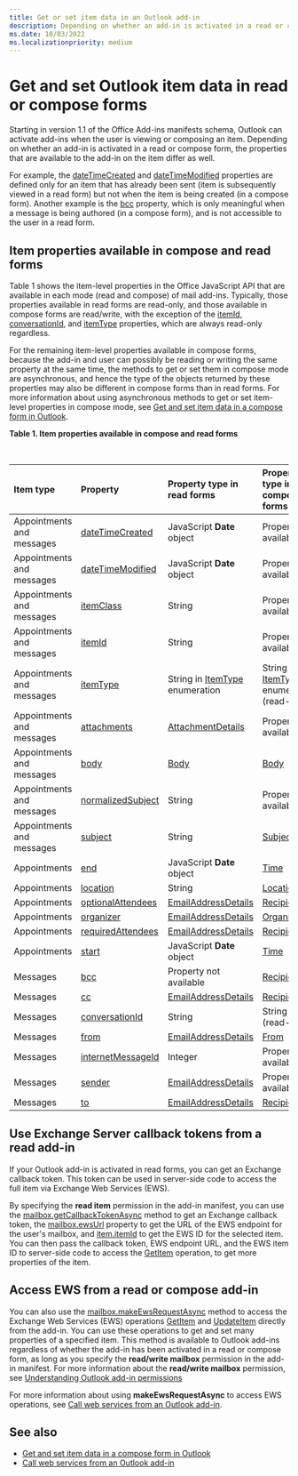```yaml
---
title: Get or set item data in an Outlook add-in
description: Depending on whether an add-in is activated in a read or compose form, the properties that are available to the add-in on an item differ.
ms.date: 10/03/2022
ms.localizationpriority: medium
---
```


# Get and set Outlook item data in read or compose forms

Starting in version 1.1 of the Office Add-ins manifests schema, Outlook can activate add-ins when the user is viewing or composing an item. Depending on whether an add-in is activated in a read or compose form, the properties that are available to the add-in on the item differ as well.

For example, the [dateTimeCreated](/javascript/api/requirement-sets/outlook/preview-requirement-set/office.context.mailbox.item#properties) and [dateTimeModified](/javascript/api/requirement-sets/outlook/preview-requirement-set/office.context.mailbox.item#properties) properties are defined only for an item that has already been sent (item is subsequently viewed in a read form) but not when the item is being created (in a compose form). Another example is the [bcc](/javascript/api/requirement-sets/outlook/preview-requirement-set/office.context.mailbox.item#properties) property, which is only meaningful when a message is being authored (in a compose form), and is not accessible to the user in a read form.

## Item properties available in compose and read forms

Table 1 shows the item-level properties in the Office JavaScript API that are available in each mode (read and compose) of mail add-ins. Typically, those properties available in read forms are read-only, and those available in compose forms are read/write, with the exception of the [itemId](/javascript/api/requirement-sets/outlook/preview-requirement-set/office.context.mailbox.item#properties), [conversationId](/javascript/api/requirement-sets/outlook/preview-requirement-set/office.context.mailbox.item#properties), and [itemType](/javascript/api/requirement-sets/outlook/preview-requirement-set/office.context.mailbox.item#properties) properties, which are always read-only regardless.

For the remaining item-level properties available in compose forms, because the add-in and user can possibly be reading or writing the same property at the same time, the methods to get or set them in compose mode are asynchronous, and hence the type of the objects returned by these properties may also be different in compose forms than in read forms. For more information about using asynchronous methods to get or set item-level properties in compose mode, see [Get and set item data in a compose form in Outlook](get-and-set-item-data-in-a-compose-form.md).


**Table 1. Item properties available in compose and read forms**

<br/>

|**Item type**|**Property**|**Property type in read forms**|**Property type in compose forms**|
|:-----|:-----|:-----|:-----|
|Appointments and messages|[dateTimeCreated](/javascript/api/requirement-sets/outlook/preview-requirement-set/office.context.mailbox.item#properties)|JavaScript **Date** object|Property not available|
|Appointments and messages|[dateTimeModified](/javascript/api/requirement-sets/outlook/preview-requirement-set/office.context.mailbox.item#properties)|JavaScript **Date** object|Property not available|
|Appointments and messages|[itemClass](/javascript/api/requirement-sets/outlook/preview-requirement-set/office.context.mailbox.item#properties)|String|Property not available|
|Appointments and messages|[itemId](/javascript/api/requirement-sets/outlook/preview-requirement-set/office.context.mailbox.item#properties)|String|Property not available|
|Appointments and messages|[itemType](/javascript/api/requirement-sets/outlook/preview-requirement-set/office.context.mailbox.item#properties)|String in [ItemType](/javascript/api/outlook/office.mailboxenums.itemtype) enumeration|String in [ItemType](/javascript/api/outlook/office.mailboxenums.itemtype) enumeration (read-only)|
|Appointments and messages|[attachments](/javascript/api/requirement-sets/outlook/preview-requirement-set/office.context.mailbox.item#properties)|[AttachmentDetails](/javascript/api/outlook/office.attachmentdetails)|Property not available|
|Appointments and messages|[body](/javascript/api/requirement-sets/outlook/preview-requirement-set/office.context.mailbox.item#properties)|[Body](/javascript/api/outlook/office.body)|[Body](/javascript/api/outlook/office.body)|
|Appointments and messages|[normalizedSubject](/javascript/api/requirement-sets/outlook/preview-requirement-set/office.context.mailbox.item#properties)|String|Property not available|
|Appointments and messages|[subject](/javascript/api/requirement-sets/outlook/preview-requirement-set/office.context.mailbox.item#properties)|String|[Subject](/javascript/api/outlook/office.subject)|
|Appointments|[end](/javascript/api/requirement-sets/outlook/preview-requirement-set/office.context.mailbox.item#properties)|JavaScript **Date** object|[Time](/javascript/api/outlook/office.time)|
|Appointments|[location](/javascript/api/requirement-sets/outlook/preview-requirement-set/office.context.mailbox.item#properties)|String|[Location](/javascript/api/outlook/office.location)|
|Appointments|[optionalAttendees](/javascript/api/requirement-sets/outlook/preview-requirement-set/office.context.mailbox.item#properties)|[EmailAddressDetails](/javascript/api/outlook/office.emailaddressdetails)|[Recipients](/javascript/api/outlook/office.recipients)|
|Appointments|[organizer](/javascript/api/requirement-sets/outlook/preview-requirement-set/office.context.mailbox.item#properties)|[EmailAddressDetails](/javascript/api/outlook/office.emailaddressdetails)|[Organizer](/javascript/api/outlook/office.organizer)|
|Appointments|[requiredAttendees](/javascript/api/requirement-sets/outlook/preview-requirement-set/office.context.mailbox.item#properties)|[EmailAddressDetails](/javascript/api/outlook/office.emailaddressdetails)|[Recipients](/javascript/api/outlook/office.recipients)|
|Appointments|[start](/javascript/api/requirement-sets/outlook/preview-requirement-set/office.context.mailbox.item#properties)|JavaScript **Date** object|[Time](/javascript/api/outlook/office.time)|
|Messages|[bcc](/javascript/api/requirement-sets/outlook/preview-requirement-set/office.context.mailbox.item#properties)|Property not available|[Recipients](/javascript/api/outlook/office.recipients)|
|Messages|[cc](/javascript/api/requirement-sets/outlook/preview-requirement-set/office.context.mailbox.item#properties)|[EmailAddressDetails](/javascript/api/outlook/office.emailaddressdetails)|[Recipients](/javascript/api/outlook/office.recipients)|
|Messages|[conversationId](/javascript/api/requirement-sets/outlook/preview-requirement-set/office.context.mailbox.item#properties)|String|String (read-only)|
|Messages|[from](/javascript/api/requirement-sets/outlook/preview-requirement-set/office.context.mailbox.item#properties)|[EmailAddressDetails](/javascript/api/outlook/office.emailaddressdetails)|[From](/javascript/api/outlook/office.from)|
|Messages|[internetMessageId](/javascript/api/requirement-sets/outlook/preview-requirement-set/office.context.mailbox.item#properties)|Integer|Property not available|
|Messages|[sender](/javascript/api/requirement-sets/outlook/preview-requirement-set/office.context.mailbox.item#properties)|[EmailAddressDetails](/javascript/api/outlook/office.emailaddressdetails)|Property not available|
|Messages|[to](/javascript/api/requirement-sets/outlook/preview-requirement-set/office.context.mailbox.item#properties)|[EmailAddressDetails](/javascript/api/outlook/office.emailaddressdetails)|[Recipients](/javascript/api/outlook/office.recipients)|

## Use Exchange Server callback tokens from a read add-in

If your Outlook add-in is activated in read forms, you can get an Exchange callback token. This token can be used in server-side code to access the full item via Exchange Web Services (EWS).

By specifying the **read item** permission in the add-in manifest, you can use the [mailbox.getCallbackTokenAsync](/javascript/api/requirement-sets/outlook/preview-requirement-set/office.context.mailbox#methods) method to get an Exchange callback token, the [mailbox.ewsUrl](/javascript/api/requirement-sets/outlook/preview-requirement-set/office.context.mailbox#properties) property to get the URL of the EWS endpoint for the user's mailbox, and [item.itemId](/javascript/api/requirement-sets/outlook/preview-requirement-set/office.context.mailbox.item#properties) to get the EWS ID for the selected item. You can then pass the callback token, EWS endpoint URL, and the EWS item ID to server-side code to access the [GetItem](/exchange/client-developer/web-service-reference/getitem-operation) operation, to get more properties of the item.


## Access EWS from a read or compose add-in

You can also use the [mailbox.makeEwsRequestAsync](/javascript/api/requirement-sets/outlook/preview-requirement-set/office.context.mailbox#methods) method to access the Exchange Web Services (EWS) operations [GetItem](/exchange/client-developer/web-service-reference/getitem-operation) and [UpdateItem](/exchange/client-developer/web-service-reference/updateitem-operation) directly from the add-in. You can use these operations to get and set many properties of a specified item. This method is available to Outlook add-ins regardless of whether the add-in has been activated in a read or compose form, as long as you specify the **read/write mailbox** permission in the add-in manifest. For more information about the **read/write mailbox** permission, see [Understanding Outlook add-in permissions](understanding-outlook-add-in-permissions.md)

For more information about using **makeEwsRequestAsync** to access EWS operations, see [Call web services from an Outlook add-in](web-services.md).


## See also

- [Get and set item data in a compose form in Outlook](get-and-set-item-data-in-a-compose-form.md)
- [Call web services from an Outlook add-in](web-services.md)

